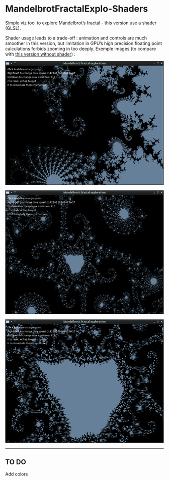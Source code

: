 # MandelbrotFractalExplo-Shaders
Simple viz tool to explore Mandelbrot’s fractal - this version use a shader (GLSL).

Shader usage leads to a trade-off : animation and controls are much smoother in this version, but limitation in GPU’s high precision floating point calculations forbids zooming in too deeply. 
Exemple images (to compare with [this version without shader](https://github.com/Jehadel/MandelbrotFractalExplo)) :

![Capture 1 shows lack of precision](./src/Images/Capture1.png)

![Capture 2 shows more precision degration](./src/Images/Capture2.png)

![Capture 3 shows pixelisation](./src/Images/Capture3.png)

---

## TO DO

Add colors